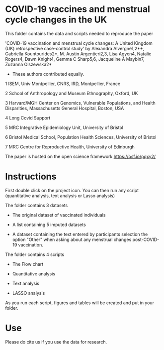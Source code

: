 # COVID-19 vaccines and menstrual cycle changes in the UK
 This folder contains the data and scripts needed to reproduce the paper 

'COVID-19 vaccination and menstrual cycle changes: A United Kingdom (UK) retrospective case-control study' by  Alexandra Alvergne1,2*+, Gabriella Kountourides2*, M. Austin Argentieri2,3, Lisa Agyen4, Natalie Rogers4, Dawn Knight4, Gemma C Sharp5,6, Jacqueline A Maybin7, Zuzanna Olszewska2*

* These authors contributed equally.

1 ISEM, Univ Montpellier, CNRS, IRD, Montpellier, France

2 School of Anthropology and Museum Ethnography, Oxford, UK

3 Harvard/MGH Center on Genomics, Vulnerable Populations, and Health Disparities, Massachusetts General Hospital, Boston, USA

4 Long Covid Support 

5 MRC Integrative Epidemiology Unit, University of Bristol

6 Bristol Medical School, Population Health Sciences, University of Bristol

7 MRC Centre for Reproductive Health, University of Edinburgh

The paper is hosted on the open science framework https://osf.io/pqxy2/

# Instructions
First double click on the project icon. You can then run any script (quantitative analysis, text analysis or Lasso analysis)

The folder contains 3 datasets

- The original dataset of vaccinated individuals

- A list containing 5 imputed datasets

- A dataset containing the text entered by participants selection the option "Other" when asking about any menstrual changes post-COVID-19 vaccination.

The folder contains 4 scripts

- The Flow chart

- Quantitative analysis

- Text analysis

- LASSO analysis

As you run each script, figures and tables will be created and put in your folder.

# Use
Please do cite us if you use the data for research.
